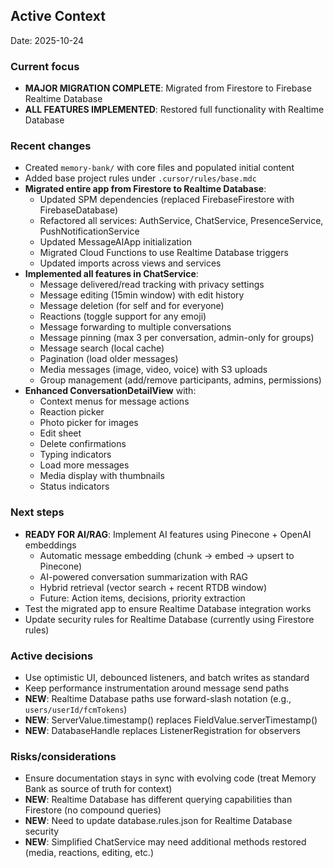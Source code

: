 ## Active Context

Date: 2025-10-24

### Current focus
- **MAJOR MIGRATION COMPLETE**: Migrated from Firestore to Firebase Realtime Database
- **ALL FEATURES IMPLEMENTED**: Restored full functionality with Realtime Database

### Recent changes
- Created `memory-bank/` with core files and populated initial content
- Added base project rules under `.cursor/rules/base.mdc`
- **Migrated entire app from Firestore to Realtime Database**:
  - Updated SPM dependencies (replaced FirebaseFirestore with FirebaseDatabase)
  - Refactored all services: AuthService, ChatService, PresenceService, PushNotificationService
  - Updated MessageAIApp initialization
  - Migrated Cloud Functions to use Realtime Database triggers
  - Updated imports across views and services
- **Implemented all features in ChatService**:
  - Message delivered/read tracking with privacy settings
  - Message editing (15min window) with edit history
  - Message deletion (for self and for everyone)
  - Reactions (toggle support for any emoji)
  - Message forwarding to multiple conversations
  - Message pinning (max 3 per conversation, admin-only for groups)
  - Message search (local cache)
  - Pagination (load older messages)
  - Media messages (image, video, voice) with S3 uploads
  - Group management (add/remove participants, admins, permissions)
- **Enhanced ConversationDetailView** with:
  - Context menus for message actions
  - Reaction picker
  - Photo picker for images
  - Edit sheet
  - Delete confirmations
  - Typing indicators
  - Load more messages
  - Media display with thumbnails
  - Status indicators

### Next steps
- **READY FOR AI/RAG**: Implement AI features using Pinecone + OpenAI embeddings
  - Automatic message embedding (chunk → embed → upsert to Pinecone)
  - AI-powered conversation summarization with RAG
  - Hybrid retrieval (vector search + recent RTDB window)
  - Future: Action items, decisions, priority extraction
- Test the migrated app to ensure Realtime Database integration works
- Update security rules for Realtime Database (currently using Firestore rules)

### Active decisions
- Use optimistic UI, debounced listeners, and batch writes as standard
- Keep performance instrumentation around message send paths
- **NEW**: Realtime Database paths use forward-slash notation (e.g., `users/userId/fcmTokens`)
- **NEW**: ServerValue.timestamp() replaces FieldValue.serverTimestamp()
- **NEW**: DatabaseHandle replaces ListenerRegistration for observers

### Risks/considerations
- Ensure documentation stays in sync with evolving code (treat Memory Bank as source of truth for context)
- **NEW**: Realtime Database has different querying capabilities than Firestore (no compound queries)
- **NEW**: Need to update database.rules.json for Realtime Database security
- **NEW**: Simplified ChatService may need additional methods restored (media, reactions, editing, etc.)

